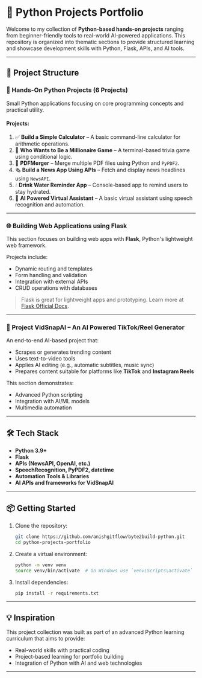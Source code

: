 # 🐍 Python Projects Portfolio

Welcome to my collection of **Python-based hands-on projects** ranging from beginner-friendly tools to real-world AI-powered applications. This repository is organized into thematic sections to provide structured learning and showcase development skills with Python, Flask, APIs, and AI tools.

---

## 📁 Project Structure

### 🔧 Hands-On Python Projects (6 Projects)
Small Python applications focusing on core programming concepts and practical utility.

#### Projects:
1. ✅ **Build a Simple Calculator** – A basic command-line calculator for arithmetic operations.
2. 🧠 **Who Wants to Be a Millionaire Game** – A terminal-based trivia game using conditional logic.
3. 📄 **PDFMerger** – Merge multiple PDF files using Python and `PyPDF2`.
4. 🗞️ **Build a News App Using APIs** – Fetch and display news headlines using `NewsAPI`.
5. 💧 **Drink Water Reminder App** – Console-based app to remind users to stay hydrated. 
6. 🤖 **AI Powered Virtual Assistant** – A basic virtual assistant using speech recognition and automation.

---

### 🌐 Building Web Applications using Flask
This section focuses on building web apps with **Flask**, Python's lightweight web framework.

Projects include:
- Dynamic routing and templates
- Form handling and validation
- Integration with external APIs
- CRUD operations with databases

> Flask is great for lightweight apps and prototyping. Learn more at [Flask Official Docs](https://flask.palletsprojects.com/).

---

### 🎥 Project VidSnapAI – An AI Powered TikTok/Reel Generator
An end-to-end AI-based project that:
- Scrapes or generates trending content
- Uses text-to-video tools
- Applies AI editing (e.g., automatic subtitles, music sync)
- Prepares content suitable for platforms like **TikTok** and **Instagram Reels**

This section demonstrates:
- Advanced Python scripting
- Integration with AI/ML models
- Multimedia automation

---

## 🛠️ Tech Stack

- **Python 3.9+**
- **Flask**
- **APIs (NewsAPI, OpenAI, etc.)**
- **SpeechRecognition, PyPDF2, datetime**
- **Automation Tools & Libraries**
- **AI APIs and frameworks for VidSnapAI**

---

## 📦 Getting Started

1. Clone the repository:
   ```bash
   git clone https://github.com/anishgitflow/byte2build-python.git
   cd python-projects-portfolio

2. Create a virtual environment:
   ```bash
   python -m venv venv
   source venv/bin/activate  # On Windows use `venv\Scripts\activate`

3. Install dependencies:

   ```bash
   pip install -r requirements.txt
   ```

---

## 💡 Inspiration

This project collection was built as part of an advanced Python learning curriculum that aims to provide:

* Real-world skills with practical coding
* Project-based learning for portfolio building
* Integration of Python with AI and web technologies

---
